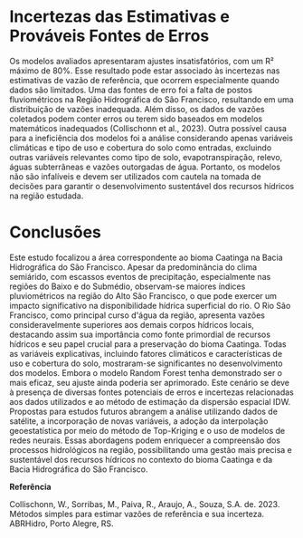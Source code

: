 # Incertezas das Estimativas e Prováveis Fontes de Erros

Os modelos avaliados apresentaram ajustes insatisfatórios, com um R² máximo de 80%. Esse resultado pode estar associado às incertezas nas estimativas de vazão de referência, que ocorrem especialmente quando dados são limitados. 
Uma das fontes de erro foi a falta de postos fluviométricos na Região Hidrográfica do São Francisco, resultando em uma distribuição de vazões inadequada. 
Além disso, os dados de vazões coletados podem conter erros ou terem sido baseados em modelos matemáticos inadequados (Collischonn et al., 2023).
Outra possível causa para a ineficiência dos modelos foi a análise considerando apenas variáveis climáticas e tipo de uso e cobertura do solo como entradas, 
excluindo outras variáveis relevantes como tipo de solo, evapotranspiração, relevo, águas subterrâneas e vazões outorgadas de água. 
Portanto, os modelos não são infalíveis e devem ser utilizados com cautela na tomada de decisões para garantir o desenvolvimento sustentável dos recursos hídricos na região estudada.

# Conclusões

Este estudo focalizou a área correspondente ao bioma Caatinga na Bacia Hidrográfica do São Francisco. Apesar da predominância do clima semiárido, com escassos eventos de precipitação, 
especialmente nas regiões do Baixo e do Submédio, observam-se maiores índices pluviométricos na região do Alto São Francisco, o que pode exercer um impacto significativo na disponibilidade hídrica superficial do rio. 
O Rio São Francisco, como principal curso d'água da região, apresenta vazões consideravelmente superiores aos demais corpos hídricos locais, destacando assim sua importância como fonte primordial 
de recursos hídricos e seu papel crucial para a preservação do bioma Caatinga.
Todas as variáveis explicativas, incluindo fatores climáticos e características de uso e cobertura do solo, mostraram-se significantes no desenvolvimento dos modelos. 
Embora o modelo Random Forest tenha demonstrado ser o mais eficaz, seu ajuste ainda poderia ser aprimorado. Este cenário se deve à presença de diversas fontes potenciais de erros 
e incertezas relacionadas aos dados utilizados e ao método de estimação da dispersão espacial IDW.
Propostas para estudos futuros abrangem a análise utilizando dados de satélite, a incorporação de novas variáveis, a adoção da interpolação geoestatística por meio do método de 
Top-Kriging e o uso de modelos de redes neurais. Essas abordagens podem enriquecer a compreensão dos processos hidrológicos na região, possibilitando uma gestão mais precisa e sustentável 
dos recursos hídricos no contexto do bioma Caatinga e da Bacia Hidrográfica do São Francisco.

**Referência**

Collischonn, W., Sorribas, M., Paiva, R., Araujo, A., Souza, S.A. de. 2023. Métodos simples para estimar vazões de referência e sua incerteza. ABRHidro, Porto Alegre, RS.


